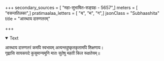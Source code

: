 +++
secondary_sources = [ "महा-सुभाषित-सङ्ग्रहः - 5657",]
meters = [ "वसन्ततिलका",]
pratimaalaa_letters = [ "य", "म", "ग",]
jsonClass = "Subhaashita"
title = "आस्थाय दारुणतरम्"

+++

<details open><summary>Text</summary>

आस्थाय दारुणतरं कमपि स्वभावम् अत्यन्तदुष्कृतकृतामपि शिक्षणाय।  
गृह्णासि सायकपदे कुसुमान्यमूनि मातः सुतेषु महती किल रूक्षतेयम्॥
</details>
